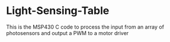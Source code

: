 Light-Sensing-Table
===================

This is the MSP430 C code to process the input from an array of photosensors and output a PWM to a motor driver

